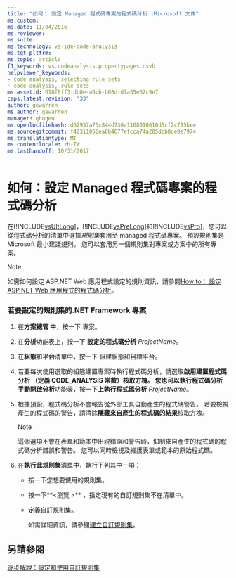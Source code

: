 ```yaml
---
title: "如何： 設定 Managed 程式碼專案的程式碼分析 |Microsoft 文件"
ms.custom: 
ms.date: 11/04/2016
ms.reviewer: 
ms.suite: 
ms.technology: vs-ide-code-analysis
ms.tgt_pltfrm: 
ms.topic: article
f1_keywords: vs.codeanalysis.propertypages.csvb
helpviewer_keywords:
- code analysis, selecting rule sets
- code analysis, rule sets
ms.assetid: 618f6ff3-db0e-46cb-b08d-dfa35e62c9e7
caps.latest.revision: "33"
author: gewarren
ms.author: gewarren
manager: ghogen
ms.openlocfilehash: d62957a75c844d736a1168010616d5cf2c795bee
ms.sourcegitcommit: f40311056ea0b4677efcca74a285dbb0ce0e7974
ms.translationtype: MT
ms.contentlocale: zh-TW
ms.lasthandoff: 10/31/2017
---
```

# <a name="how-to-configure-code-analysis-for-a-managed-code-project"></a>如何：設定 Managed 程式碼專案的程式碼分析
在[!INCLUDE[vsUltLong](../code-quality/includes/vsultlong_md.md)]，[!INCLUDE[vsPreLong](../code-quality/includes/vsprelong_md.md)]和[!INCLUDE[vsPro](../code-quality/includes/vspro_md.md)]，您可以從程式碼分析的清單中選擇*規則集*套用至 managed 程式碼專案。 預設規則集是 Microsoft 最小建議規則。 您可以套用另一個規則集對專案或方案中的所有專案。  
  
> [!NOTE]
>  如需如何設定 ASP.NET Web 應用程式設定的規則資訊，請參閱[How to： 設定 ASP.NET Web 應用程式的程式碼分析](../code-quality/how-to-configure-code-analysis-for-an-aspnet-web-application.md)。  
  
### <a name="to-configure-a-rule-set-for-a-net-framework-project"></a>若要設定的規則集的.NET Framework 專案  
  
1.  在**方案總管 中**，按一下 專案。  
  
2.  在**分析**功能表上，按一下 **設定的程式碼分析** *ProjectName*。  
  
3.  在**組態**和**平台**清單中，按一下 組建組態和目標平台。  
  
4.  若要每次使用選取的組態建置專案時執行程式碼分析，請選取**啟用建置程式碼分析 （定義 CODE_ANALYSIS 常數）**核取方塊。 您也可以執行程式碼分析手動開啟**分析**功能表，按一下**上執行程式碼分析** *ProjectName*。  
  
5.  根據預設，程式碼分析不會報告從外部工具自動產生的程式碼警告。 若要檢視產生的程式碼的警告，請清除**隱藏來自產生的程式碼的結果**核取方塊。  
  
    > [!NOTE]
    >  這個選項不會在表單和範本中出現錯誤和警告時，抑制來自產生的程式碼的程式碼分析錯誤和警告。 您可以同時檢視及維護表單或範本的原始程式碼。  
  
6.  在**執行此規則集**清單中，執行下列其中一項：  
  
    -   按一下您想要使用的規則集。  
  
    -   按一下**\<瀏覽 >** ，指定現有的自訂規則集不在清單中。  
  
    -   定義自訂規則集。  
  
         如需詳細資訊，請參閱[建立自訂規則集](../code-quality/creating-custom-code-analysis-rule-sets.md)。  
  
## <a name="see-also"></a>另請參閱  
 [逐步解說：設定和使用自訂規則集](../code-quality/walkthrough-configuring-and-using-a-custom-rule-set.md)
